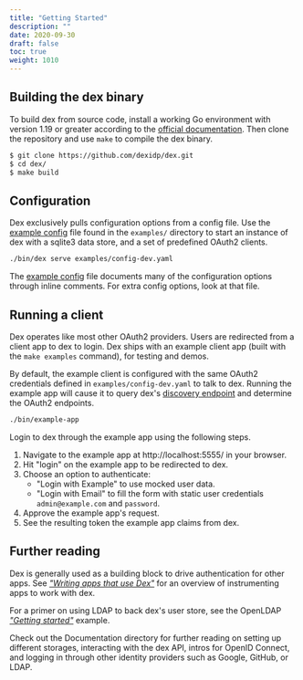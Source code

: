 ```yaml
---
title: "Getting Started"
description: ""
date: 2020-09-30
draft: false
toc: true
weight: 1010
---
```


## Building the dex binary

To build dex from source code, install a working Go environment with version 1.19 or greater according to the [official documentation][go-setup].
Then clone the repository and use `make` to compile the dex binary.

```bash
$ git clone https://github.com/dexidp/dex.git
$ cd dex/
$ make build
```

## Configuration

Dex exclusively pulls configuration options from a config file. Use the [example config][example-config] file found in the `examples/` directory to start an instance of dex with a sqlite3 data store, and a set of predefined OAuth2 clients.

```bash
./bin/dex serve examples/config-dev.yaml
```

The [example config][example-config] file documents many of the configuration options through inline comments. For extra config options, look at that file.

## Running a client

Dex operates like most other OAuth2 providers. Users are redirected from a client app to dex to login. Dex ships with an example client app (built with the `make examples` command), for testing and demos.

By default, the example client is configured with the same OAuth2 credentials defined in `examples/config-dev.yaml` to talk to dex. Running the example app will cause it to query dex's [discovery endpoint][oidc-discovery] and determine the OAuth2 endpoints.

```bash
./bin/example-app
```

Login to dex through the example app using the following steps.

1. Navigate to the example app at http://localhost:5555/ in your browser.
2. Hit "login" on the example app to be redirected to dex.
3. Choose an option to authenticate:
   * "Login with Example" to use mocked user data.
   * "Login with Email" to fill the form with static user credentials `admin@example.com` and `password`.
4. Approve the example app's request.
5. See the resulting token the example app claims from dex.

## Further reading

Dex is generally used as a building block to drive authentication for other apps. See [_"Writing apps that use Dex"_][using-dex] for an overview of instrumenting apps to work with dex.

For a primer on using LDAP to back dex's user store, see the OpenLDAP [_"Getting started"_](/docs/connectors/ldap/#getting-started) example.

Check out the Documentation directory for further reading on setting up different storages, interacting with the dex API, intros for OpenID Connect, and logging in through other identity providers such as Google, GitHub, or LDAP.

[go-setup]: https://golang.org/doc/install
[example-config]: https://github.com/dexidp/dex/blob/master/examples/config-dev.yaml
[oidc-discovery]: https://openid.net/specs/openid-connect-discovery-1_0-17.html#ProviderMetadata
[using-dex]: using-dex.md
